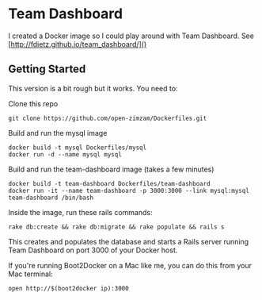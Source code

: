 # Team Dashboard
I created a Docker image so I could play around with Team Dashboard. See [http://fdietz.github.io/team_dashboard/]()

## Getting Started
This version is a bit rough but it works. You need to:

Clone this repo

    git clone https://github.com/open-zimzam/Dockerfiles.git

Build and run the mysql image

    docker build -t mysql Dockerfiles/mysql
    docker run -d --name mysql mysql

Build and run the team-dashboard image (takes a few minutes)

    docker build -t team-dashboard Dockerfiles/team-dashboard
    docker run -it --name team-dashboard -p 3000:3000 --link mysql:mysql team-dashboard /bin/bash

Inside the image, run these rails commands:

    rake db:create && rake db:migrate && rake populate && rails s

This creates and populates the database and starts a Rails server running Team Dashboard on port 3000 of your Docker host. 

If you're running Boot2Docker on a Mac like me, you can do this from your Mac terminal:

    open http://$(boot2docker ip):3000